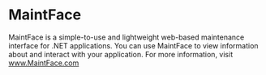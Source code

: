 # MaintFace
MaintFace is a simple-to-use and lightweight web-based maintenance interface for .NET applications. You can use MaintFace to view information about and interact with your application. 
For more information, visit www.MaintFace.com

